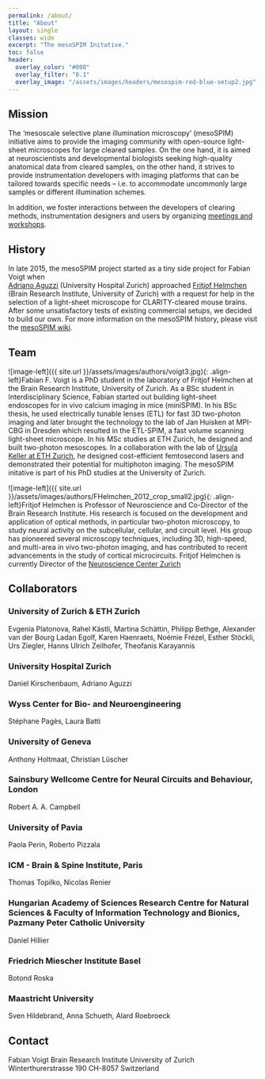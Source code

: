 ```yaml
---
permalink: /about/
title: "About"
layout: single
classes: wide
excerpt: "The mesoSPIM Initative."
toc: false
header:
  overlay_color: "#000"
  overlay_filter: "0.1"
  overlay_image: "/assets/images/headers/mesospim-red-blue-setup2.jpg"
---
```


## Mission
The ‘mesoscale selective plane illumination microscopy’ (mesoSPIM) initiative aims
to provide the imaging community with open-source light-sheet microscopes for
large cleared samples. On the one hand, it is aimed at neuroscientists and
developmental biologists seeking high-quality anatomical data from cleared samples, on
the other hand, it strives to provide instrumentation developers with imaging platforms
that can be tailored towards specific needs – i.e. to accommodate
uncommonly large samples or different illumination schemes.

In addition, we foster interactions between the developers of clearing methods,
instrumentation designers and users by organizing [meetings and workshops](/meetings_and_workshops/).

## History
In late 2015, the mesoSPIM project started as a tiny side project for Fabian Voigt when  
[Adriano Aguzzi](http://www.en.neuropathologie.usz.ch/) (University Hospital Zurich) approached [Fritjof
Helmchen](https://www.hifo.uzh.ch/en/research/helmchen.html) (Brain Research Institute, University of Zurich)  with
a request for help in the selection of a light-sheet microscope for CLARITY-cleared mouse brains.
After some unsatisfactory tests of existing commercial setups, we decided to build our own.
For more information on the mesoSPIM history, please visit the [mesoSPIM wiki](https://github.com/mesoSPIM/mesoSPIM-hardware-documentation/wiki/mesoSPIM_history).

## Team
![image-left]({{ site.url }}/assets/images/authors/voigt3.jpg){: .align-left}Fabian F. Voigt is a PhD student in the laboratory of Fritjof Helmchen at
the Brain Research Institute, University of Zurich. As a BSc student in Interdisciplinary
Science, Fabian started out building light-sheet endoscopes for in vivo calcium imaging
in mice (miniSPIM). In his BSc thesis, he used electrically tunable lenses (ETL) for fast 3D
two-photon imaging and later brought the technology to the lab of Jan Huisken at MPI-CBG
in Dresden which resulted in the ETL-SPIM, a fast volume scanning light-sheet microscope.
In his MSc studies at ETH Zurich, he designed and built two-photon mesoscopes. In a collaboration
with the lab of [Ursula Keller at ETH Zurich](http://www.ulp.ethz.ch/), he designed
cost-efficient femtosecond lasers and demonstrated their potential for multiphoton imaging.
The mesoSPIM initative is part of his PhD studies at the University of Zurich.

![image-left]({{ site.url }}/assets/images/authors/FHelmchen_2012_crop_small2.jpg){: .align-left}Fritjof Helmchen is Professor of Neuroscience and Co-Director of the Brain Research Institute.
His research is focused on the development and application of optical methods, in
particular two-photon microscopy, to study neural activity on the subcellular, cellular,
and circuit level. His group has pioneered several microscopy techniques, including
3D, high-speed, and multi-area in vivo two-photon imaging, and has contributed
to recent advancements in the study of cortical microcircuits.
Fritjof Helmchen is currently Director of the [Neuroscience Center Zurich](http://www.neuroscience.uzh.ch/en.html)

## Collaborators

### University of Zurich & ETH Zurich
Evgenia Platonova, Rahel Kästli, Martina Schättin, Philipp Bethge, Alexander van der Bourg
Ladan Egolf, Karen Haenraets,
Noémie Frézel, Esther Stöckli, Urs Ziegler, Hanns Ulrich Zeilhofer, Theofanis Karayannis

### University Hospital Zurich
Daniel Kirschenbaum, Adriano Aguzzi

### Wyss Center for Bio- and Neuroengineering
Stéphane Pagès, Laura Batti

### University of Geneva
Anthony Holtmaat, Christian Lüscher

### Sainsbury Wellcome Centre for Neural Circuits and Behaviour, London
Robert A. A. Campbell

### University of Pavia
Paola Perin, Roberto Pizzala

### ICM - Brain & Spine Institute, Paris
Thomas Topilko, Nicolas Renier

### Hungarian Academy of Sciences Research Centre for Natural Sciences & Faculty of Information Technology and Bionics, Pazmany Peter Catholic University
Daniel Hillier

### Friedrich Miescher Institute Basel
Botond Roska

### Maastricht University
Sven Hildebrand, Anna Schueth, Alard Roebroeck

## Contact
Fabian Voigt
Brain Research Institute
University of Zurich
Winterthurerstrasse 190
CH-8057 Switzerland
